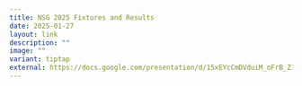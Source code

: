 ```yaml
---
title: NSG 2025 Fixtures and Results
date: 2025-01-27
layout: link
description: ""
image: ""
variant: tiptap
external: https://docs.google.com/presentation/d/15xEYcCmDVduiM_oFrB_Z1UJXoRkvD3vJ_zqaWuPBdtA/edit?usp=sharing
---
```

